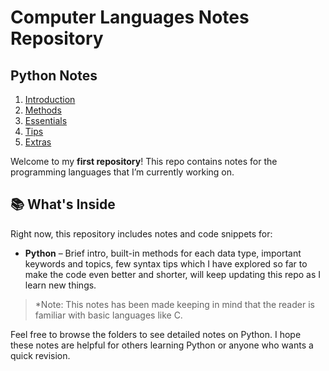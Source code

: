 # Computer Languages Notes Repository

## Python Notes

1. [Introduction](python/[01]-intro.ipynb)
2. [Methods](python/methods.ipynb)
3. [Essentials](python/essentials.ipynb)
4. [Tips](python/tips.ipynb)
5. [Extras](python/extras.ipynb)


Welcome to my **first repository**! This repo contains notes for the programming languages that I’m currently working on.

## 📚 What's Inside

Right now, this repository includes notes and code snippets for:

- **Python** – Brief intro, built-in methods for each data type, important keywords and topics, few syntax tips which I have explored so far to make the code even better and shorter, will keep updating this repo as I learn new things.

> *Note: This notes has been made keeping in mind that the reader is familiar with basic languages like C.

Feel free to browse the folders to see detailed notes on Python. I hope these notes are helpful for others learning Python or anyone who wants a quick revision.
